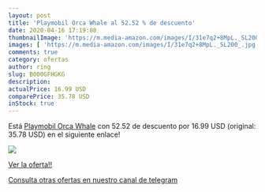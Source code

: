 ```yaml
---
layout: post
title: 'Playmobil Orca Whale al 52.52 % de descuento'
date: 2020-04-16 17:19:08
thumbnailImage: 'https://m.media-amazon.com/images/I/31e7q2+8MpL._SL200_.jpg'
images: [ 'https://m.media-amazon.com/images/I/31e7q2+8MpL._SL200_.jpg' ]
comments: true
category: ofertas
author: ring
slug: B000GFHGKG
description:
actualPrice: 16.99 USD
comparePrice: 35.78 USD
inStock: true
---
```


Está [Playmobil Orca Whale](https://www.amazon.com/dp/B000GFHGKG/?tag=redken08-20) con 52.52 de descuento por 16.99 USD (original: 35.78 USD) en el siguiente enlace!

[![](https://m.media-amazon.com/images/I/31e7q2+8MpL._SL200_.jpg)](https://www.amazon.com/dp/B000GFHGKG/?tag=redken08-20)

[Ver la oferta!!](https://www.amazon.com/dp/B000GFHGKG/?tag=redken08-20)

[Consulta otras ofertas en nuestro canal de telegram](https://t.me/s/ofertas25)
